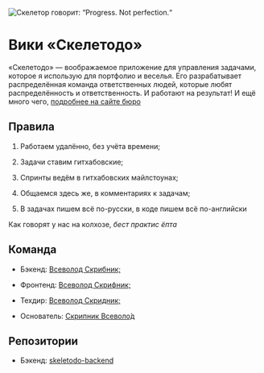 ![Скелетор говорит: “Progress. Not perfection.“](https://github.com/vsevolod-skripnik/skeletodo-wiki/blob/master/memes/progress.jpeg?raw=True)


# Вики «Скелетодо»

«Скелетодо» — воображаемое приложение для управления задачами, которое я использую для портфолио и веселья. Его разрабатывает распределённая команда ответственных людей, которые любят распределённость и ответственность. И работают на результат! И ещё много чего, [подробнее на сайте бюро](https://bureau.ru/soviet/20140623/)


## Правила

1. Работаем удалённо, без учёта времени;

2. Задачи ставим гитхабовские;

3. Спринты ведём в гитхабовских майлстоунах;

4. Общаемся здесь же, в комментариях к задачам;

5. В задачах пишем всё по-русски, в коде пишем всё по-английски

Как говорят у нас на колхозе, *бест практис ёпта*


## Команда

- Бэкенд: [Всеволод Скрибник;](https://github.com/vsevolod-skripnik/)

- Фронтенд: [Всеволод Скрифник;](https://github.com/vsevolod-skripnik/)

- Техдир: [Всеволод Скридник;](https://github.com/vsevolod-skripnik/)

- Основатель: [Скрипник Всеволо́д](https://github.com/vsevolod-skripnik/)


## Репозитории

- Бэкенд: [skeletodo-backend](https://github.com/vsevolod-skripnik/skeletodo-backend)

